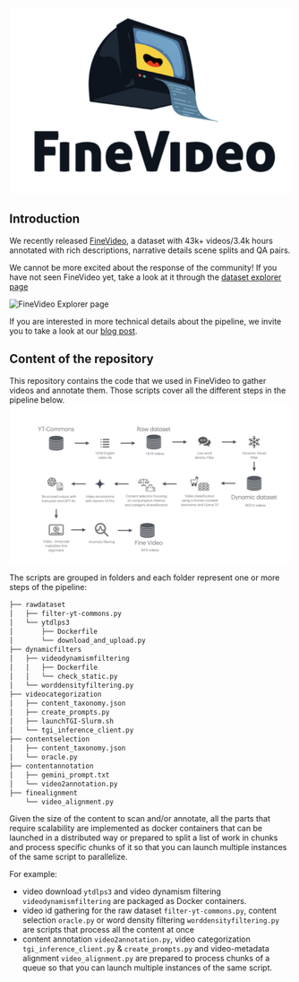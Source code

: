 ![Fine Video](logo.png)

## Introduction

We recently released [FineVideo](https://huggingface.co/spaces/HuggingFaceFV/FineVideo-Explorer), a dataset with 43k+ videos/3.4k hours annotated with rich descriptions, narrative details scene splits and QA pairs. 

We cannot be more excited about the response of the community! If you have not seen FineVideo yet, take a look at it through the [dataset explorer page](https://huggingface.co/spaces/HuggingFaceFV/FineVideo-Explorer)

![FineVideo Explorer page](finevideo.gif)


If you are interested in more technical details about the pipeline, we invite you to take a look at our [blog post](https://huggingface.co/).


## Content of the repository

This repository contains the code that we used in FineVideo to gather videos and annotate them. Those scripts cover all the different steps in the pipeline below.
![alt text](dataset-creation.png)

The scripts are grouped in folders and each folder represent one or more steps of the pipeline:

```
├── rawdataset
│   ├── filter-yt-commons.py
│   └── ytdlps3
│       ├── Dockerfile
│       └── download_and_upload.py
├── dynamicfilters
│   ├── videodynamismfiltering
│   │   ├── Dockerfile
│   │   └── check_static.py
│   └── worddensityfiltering.py
├── videocategorization
│   ├── content_taxonomy.json
│   ├── create_prompts.py
│   ├── launchTGI-Slurm.sh
│   └── tgi_inference_client.py
├── contentselection
│   ├── content_taxonomy.json
│   └── oracle.py
├── contentannotation
│   ├── gemini_prompt.txt
│   └── video2annotation.py
├── finealignment
    └── video_alignment.py

```

Given the size of the content to scan and/or annotate, all the parts that require scalability are implemented as docker containers that can be launched in a distributed way or prepared to split a list of work in chunks and process specific chunks of it so that you can launch multiple instances of the same script to parallelize.

For example:
* video download `ytdlps3` and video dynamism filtering `videodynamismfiltering` are packaged as Docker containers. 
* video id gathering for the raw dataset `filter-yt-commons.py`, content selection `oracle.py` or word density filtering `worddensityfiltering.py` are scripts that process all the content at once
* content annotation `video2annotation.py`, video categorization `tgi_inference_client.py` & `create_prompts.py` and video-metadata alignment `video_alignment.py` are prepared to process chunks of a queue so that you can launch multiple instances of the same script.